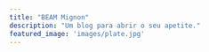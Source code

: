 ```yaml
---
title: "BEAM Mignon"
description: "Um blog para abrir o seu apetite."
featured_image: 'images/plate.jpg'
---
```

